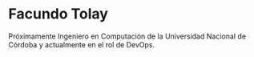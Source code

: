 # Facundo Tolay

Próximamente Ingeniero en Computación de la Universidad Nacional de Córdoba y actualmente en el rol de DevOps.
